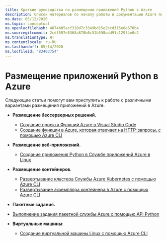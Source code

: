 ```yaml
---
title: Краткие руководства по размещению приложений Python в Azure
description: Список материалов по началу работы в документации Azure по размещению кода приложений Python.
ms.date: 05/12/2020
ms.topic: conceptual
ms.openlocfilehash: 4874b05acf318d7c3349bd15e2bcd315e6e670b4
ms.sourcegitcommit: 2cdf597e5368a870b0c51b598add91c129f4e0e2
ms.translationtype: HT
ms.contentlocale: ru-RU
ms.lasthandoff: 05/14/2020
ms.locfileid: "83403754"
---
```

# <a name="hosting-python-apps-on-azure"></a>Размещение приложений Python в Azure

Следующие статьи помогут вам приступить к работе с различными вариантами размещения приложений в Azure.

- **Размещение бессерверных решений.**
  - [Создание проекта Функций Azure в Visual Studio Code](/azure/azure-functions/functions-create-first-function-vs-code?pivots=programming-language-python)
  - [Создание функции в Azure, которая отвечает на HTTP-запросы, с помощью Azure CLI](/azure/azure-functions/functions-create-first-azure-function-azure-cli?pivots=programming-language-python)

- **Размещение веб-приложений.**
  - [Создание приложения Python в Службе приложений Azure в Linux](/azure/app-service/containers/quickstart-python)

- **Размещение контейнеров.**
  - [Развертывание кластера Службы Azure Kubernetes с помощью Azure CLI](/azure/aks/kubernetes-walkthrough)
  - [Развертывание экземпляра контейнера в Azure с помощью Azure CLI](/azure/container-instances/container-instances-quickstart)

- **Пакетные задания.**
- [Выполнение задания пакетной службы Azure с помощью API Python](/azure/batch/quick-run-python)

- **Виртуальные машины**:
  - [Создание виртуальной машины Linux с помощью Azure CLI](/azure/virtual-machines/linux/quick-create-cli)
